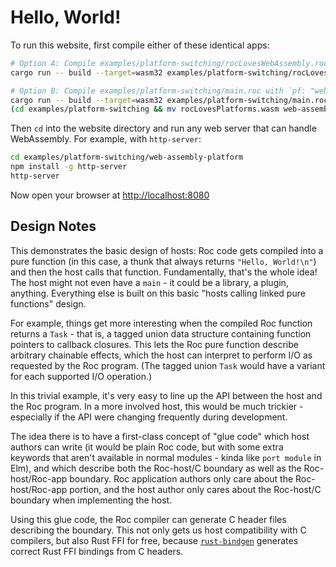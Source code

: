 # Hello, World!

To run this website, first compile either of these identical apps:

```bash
# Option A: Compile examples/platform-switching/rocLovesWebAssembly.roc
cargo run -- build --target=wasm32 examples/platform-switching/rocLovesWebAssembly.roc

# Option B: Compile examples/platform-switching/main.roc with `pf: "web-assembly-platform/main.roc"` and move the result
cargo run -- build --target=wasm32 examples/platform-switching/main.roc
(cd examples/platform-switching && mv rocLovesPlatforms.wasm web-assembly-platform/rocLovesWebAssembly.wasm)
```

Then `cd` into the website directory
and run any web server that can handle WebAssembly.
For example, with `http-server`:

```bash
cd examples/platform-switching/web-assembly-platform
npm install -g http-server
http-server
```

Now open your browser at <http://localhost:8080>

## Design Notes

This demonstrates the basic design of hosts: Roc code gets compiled into a pure
function (in this case, a thunk that always returns `"Hello, World!\n"`) and
then the host calls that function. Fundamentally, that's the whole idea! The host
might not even have a `main` - it could be a library, a plugin, anything.
Everything else is built on this basic "hosts calling linked pure functions" design.

For example, things get more interesting when the compiled Roc function returns
a `Task` - that is, a tagged union data structure containing function pointers
to callback closures. This lets the Roc pure function describe arbitrary
chainable effects, which the host can interpret to perform I/O as requested by
the Roc program. (The tagged union `Task` would have a variant for each supported
I/O operation.)

In this trivial example, it's very easy to line up the API between the host and
the Roc program. In a more involved host, this would be much trickier - especially
if the API were changing frequently during development.

The idea there is to have a first-class concept of "glue code" which host authors
can write (it would be plain Roc code, but with some extra keywords that aren't
available in normal modules - kinda like `port module` in Elm), and which
describe both the Roc-host/C boundary as well as the Roc-host/Roc-app boundary.
Roc application authors only care about the Roc-host/Roc-app portion, and the
host author only cares about the Roc-host/C boundary when implementing the host.

Using this glue code, the Roc compiler can generate C header files describing the
boundary. This not only gets us host compatibility with C compilers, but also
Rust FFI for free, because [`rust-bindgen`](https://github.com/rust-lang/rust-bindgen)
generates correct Rust FFI bindings from C headers.
